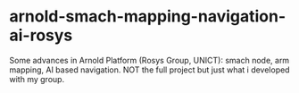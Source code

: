 # arnold-smach-mapping-navigation-ai-rosys
Some advances in Arnold Platform (Rosys Group, UNICT): smach node, arm mapping, AI based navigation. NOT the full project but just what i developed with my group.
